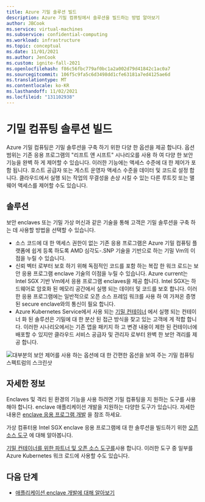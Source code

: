 ```yaml
---
title: Azure 기밀 솔루션 빌드
description: Azure 기밀 컴퓨팅에서 솔루션을 빌드하는 방법 알아보기
author: JBCook
ms.service: virtual-machines
ms.subservice: confidential-computing
ms.workload: infrastructure
ms.topic: conceptual
ms.date: 11/01/2021
ms.author: JenCook
ms.custom: ignite-fall-2021
ms.openlocfilehash: f86c56fbc779af0bc1a2a002d79d41842c1ac0a7
ms.sourcegitcommit: 106f5c9fa5c6d3498dd1cfe63181a7ed4125ae6d
ms.translationtype: MT
ms.contentlocale: ko-KR
ms.lasthandoff: 11/02/2021
ms.locfileid: "131102938"
---
```

# <a name="building-confidential-computing-solutions"></a>기밀 컴퓨팅 솔루션 빌드

Azure 기밀 컴퓨팅은 기밀 솔루션을 구축 하기 위한 다양 한 옵션을 제공 합니다. 옵션 범위는 기존 응용 프로그램의 "리프트 앤 시프트" 시나리오를 사용 하 여 다양 한 보안 기능을 완벽 하 게 제어할 수 있습니다. 이러한 기능에는 액세스 수준에 대 한 제어가 포함 됩니다. 호스트 공급자 또는 게스트 운영자 액세스 수준을 데이터 및 코드로 설정 합니다. 클라우드에서 실행 되는 작업의 무결성을 손상 시킬 수 있는 다른 루트킷 또는 맬웨어 액세스를 제어할 수도 있습니다.

## <a name="solutions"></a>솔루션

보안 enclaves 또는 기밀 가상 머신과 같은 기술을 통해 고객은 기밀 솔루션을 구축 하는 데 사용할 방법을 선택할 수 있습니다.

- 소스 코드에 대 한 액세스 권한이 없는 기존 응용 프로그램은 Azure 기밀 컴퓨팅 플랫폼에 쉽게 등록 하도록 AMD 심각도-.SNP 기술을 기반으로 하는 기밀 Vm의 이점을 누릴 수 있습니다.
- 신뢰 벡터 로부터 보호 하기 위해 독점적인 코드를 포함 하는 복잡 한 워크 로드는 보안 응용 프로그램 enclave 기술의 이점을 누릴 수 있습니다. Azure current는 Intel SGX 기반 Vm에서 응용 프로그램 enclaves을 제공 합니다. Intel SGX는 하드웨어로 암호화 된 메모리 공간에서 실행 되는 데이터 및 코드를 보호 합니다. 이러한 응용 프로그램에는 일반적으로 오픈 소스 프레임 워크를 사용 하 여 가져온 증명 된 secure enclave와의 통신이 필요 합니다.
- Azure Kubernetes Service에서 사용 되는 [기밀 컨테이너](confidential-containers.md) 에서 실행 되는 컨테이너 화 된 솔루션은 기밀에 대 한 분산 된 접근 방식을 찾고 있는 고객에 게 적합 합니다. 이러한 시나리오에서는 기존 앱을 패키지 하 고 변경 내용이 제한 된 컨테이너에 배포할 수 있지만 클라우드 서비스 공급자 및 관리자 로부터 완벽 한 보안 격리를 제공 합니다.

![대부분의 보안 제어를 사용 하는 옵션에 대 한 간편한 옵션을 보여 주는 기밀 컴퓨팅 스펙트럼의 스크린샷](media/confidential-computing-solutions/spectrum.png)

## <a name="learn-more"></a>자세한 정보

Enclaves 및 격리 된 환경의 기능을 사용 하려면 기밀 컴퓨팅을 지 원하는 도구를 사용 해야 합니다. enclave 애플리케이션 개발을 지원하는 다양한 도구가 있습니다. 자세한 내용은 [enclave 응용 프로그램 개발](application-development.md) 을 참조 하세요. 

가상 컴퓨터용 Intel SGX enclave 응용 프로그램에 대 한 솔루션을 빌드하기 위한 [오픈 소스 도구](enclave-development-oss.md) 에 대해 알아봅니다.

[기밀 컨테이너를 위한 파트너 및 오픈 소스 도구를](confidential-containers.md)사용 합니다. 이러한 도구 중 일부를 Azure Kubernetes 워크 로드에 사용할 수도 있습니다.

## <a name="next-steps"></a>다음 단계

- [애플리케이션 enclave 개발에 대해 알아보기](application-development.md)
